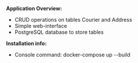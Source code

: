 **Application Overview:**<br>
 
- CRUD operations on tables Courier and Address
- Simple web-interface
- PostgreSQL database to store tables

**Installation info:**<br>
- Console command: docker-compose up --build <br>